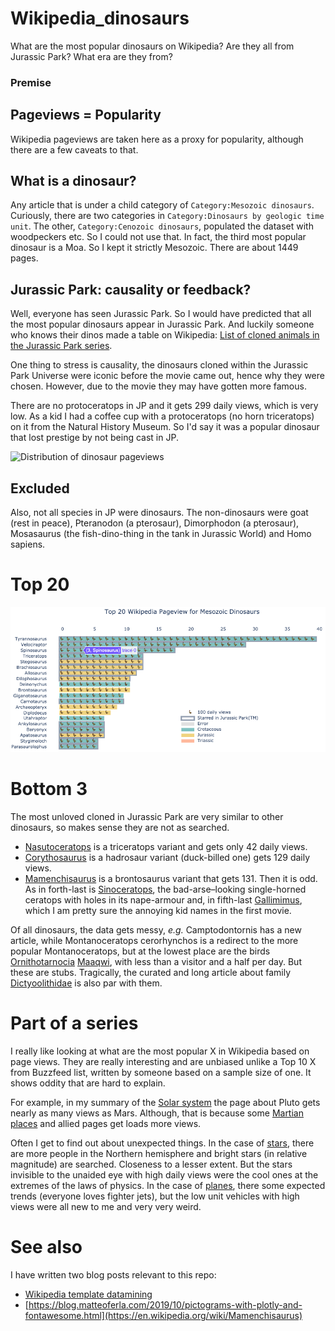 # Wikipedia_dinosaurs
What are the most popular dinosaurs on Wikipedia? Are they all from Jurassic Park? What era are they from?

### Premise
## Pageviews = Popularity
Wikipedia pageviews are taken here as a proxy for popularity, although there are a few caveats to that.

## What is a dinosaur?
Any article that is under a child category of `Category:Mesozoic dinosaurs`. Curiously, there are two categories in `Category:Dinosaurs by geologic time unit`. The other, `Category:Cenozoic dinosaurs`, populated the dataset with woodpeckers etc. So I could not use that. In fact, the third most popular dinosaur is a Moa. So I kept it strictly Mesozoic. There are about 1449 pages.

## Jurassic Park: causality or feedback?

Well, everyone has seen Jurassic Park. So I would have predicted that all the most popular dinosaurs appear in Jurassic Park. And luckily someone who knows their dinos made a table on Wikipedia: [List of cloned animals in the Jurassic Park series](https://en.wikipedia.org/wiki/List_of_cloned_animals_in_the_Jurassic_Park_series).

One thing to stress is causality, the dinosaurs cloned within the Jurassic Park Universe  were iconic before the movie came out, hence why they were chosen. However, due to the movie they may have gotten more famous.

There are no protoceratops in JP and it gets 299 daily views, which is very low. As a kid I had a coffee cup with a protoceratops (no horn triceratops) on it from the Natural History Museum. So I'd say it was a popular dinosaur that lost prestige by not being cast in JP.

![Distribution of dinosaur pageviews](dino_distro.jpg)

## Excluded
Also, not all species in JP were dinosaurs. The non-dinosaurs were goat (rest in peace),  Pteranodon (a pterosaur), Dimorphodon (a pterosaur), Mosasaurus (the fish-dino-thing in the tank in Jurassic World) and Homo sapiens.

# Top 20

![dino pictograph](dino_pictograph.png)


# Bottom 3
The most unloved cloned in Jurassic Park are very similar to other dinosaurs, so makes sense they are not as searched.
* [Nasutoceratops](https://en.wikipedia.org/wiki/Nasutoceratops) is a triceratops variant and gets only 42 daily views.
* [Corythosaurus](https://en.wikipedia.org/wiki/Corythosaurus) is a hadrosaur variant (duck-billed one) gets 129 daily views.
* [Mamenchisaurus](https://en.wikipedia.org/wiki/Mamenchisaurus) is a brontosaurus variant that gets 131.
Then it is odd. As in forth-last is [Sinoceratops](https://en.wikipedia.org/wiki/Sinoceratops), the bad-arse–looking single-horned ceratops with holes in its nape-armour and, in fifth-last [Gallimimus](https://en.wikipedia.org/wiki/Gallimimus), which I am pretty sure the annoying kid names in the first movie.

Of all dinosaurs, the data gets messy, _e.g._ Camptodontornis has a new article, while Montanoceratops cerorhynchos is a redirect to the more popular Montanoceratops, but at the lowest place are the birds [Ornithotarnocia](https://en.wikipedia.org/wiki/Ornithotarnocia) [Maaqwi](https://en.wikipedia.org/wiki/Maaqwi), with less than a visitor and a half per day. But these are stubs. Tragically, the curated and long article about family [Dictyoolithidae](https://en.wikipedia.org/wiki/Dictyoolithidae) is also par with them.


# Part of a series
I really like looking at what are the most popular X in Wikipedia based on page views.
They are really interesting and are unbiased unlike a Top 10 X from Buzzfeed list, written by someone based on a sample size of one. It shows oddity that are hard to explain.

For example, in my summary of the [Solar system](https://github.com/matteoferla/Wikipedia_Mars/blob/master/planets.png) the page about Pluto gets nearly as many views as Mars. Although, that is because some [Martian places](https://github.com/matteoferla/Wikipedia_Mars) and allied pages get loads more views.

Often I get to find out about unexpected things. In the case of [stars](https://github.com/matteoferla/Wikipedia_star), there are more people in the Northern hemisphere and bright stars (in relative magnitude) are searched. Closeness to a lesser extent. But the stars invisible to the unaided eye with high daily views were the cool ones at the extremes of the laws of physics. In the case of [planes](https://github.com/matteoferla/Wikipedia_planes), there some expected trends (everyone loves fighter jets), but the low unit vehicles with high views were all new to me and very very weird.

# See also
I have written two blog posts relevant to this repo:
* [Wikipedia template datamining](https://blog.matteoferla.com/2019/07/wikipedia-datamining.html)
* [https://blog.matteoferla.com/2019/10/pictograms-with-plotly-and-fontawesome.html](https://en.wikipedia.org/wiki/Mamenchisaurus)

